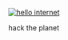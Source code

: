 [![hello internet ](https://rebukethe.net/assets/gambit.gif)](https://rebukethe.net)

hack the planet
